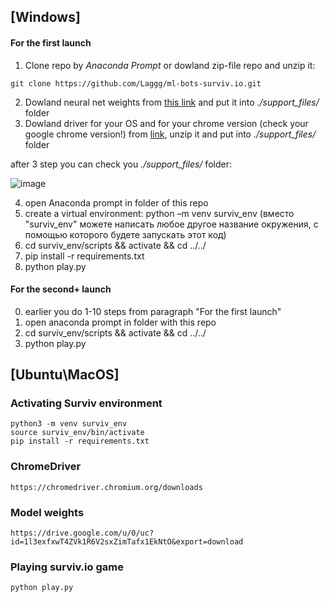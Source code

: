 ## [Windows] 
#### For the first launch 

1) Clone repo by *Anaconda Prompt* or dowland zip-file repo and unzip it:
```
git clone https://github.com/Laggg/ml-bots-surviv.io.git
```
2) Dowland neural net weights from [this link](https://drive.google.com/u/0/uc?id=1l3exfxwT4ZVk1R6V2sxZimTafx1EkNtO&export=download) and put it into *./support_files/* folder
3) Dowland driver for your OS and for your chrome version (check your google chrome version!) from [link](https://chromedriver.chromium.org/downloads), unzip it and put into *./support_files/* folder

after 3 step you can check you *./support_files/* folder:

![image](https://user-images.githubusercontent.com/45121687/134749881-a239f8be-ce69-41d3-9988-21e1083e3e3e.png)

4) open Anaconda prompt in folder of this repo
7) create a virtual environment: python –m venv surviv_env  (вместо "surviv_env" можете написать любое другое название окружения, с помощью которого будете запускать этот код)
8) cd surviv_env/scripts && activate && cd ../../
9) pip install -r requirements.txt
10) python play.py

#### For the second+ launch 
0) earlier you do 1-10 steps from paragraph "For the first launch"
1) open anaconda prompt in folder with this repo
2) cd surviv_env/scripts && activate && cd ../../
3) python play.py

## [Ubuntu\MacOS] 
### Activating Surviv environment
```
python3 -m venv surviv_env 
source surviv_env/bin/activate
pip install -r requirements.txt 
```

### ChromeDriver

```
https://chromedriver.chromium.org/downloads
```

### Model weights

```
https://drive.google.com/u/0/uc?id=1l3exfxwT4ZVk1R6V2sxZimTafx1EkNtO&export=download
```

### Playing surviv.io game
```
python play.py
```
